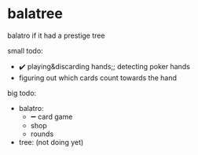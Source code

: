 # balatree
balatro if it had a prestige tree

small todo:
* ✔️ playing&discarding hands;; detecting poker hands
* figuring out which cards count towards the hand
  
big todo:
* balatro:
  * ➖ card game
  * shop
  * rounds
* tree: (not doing yet)
